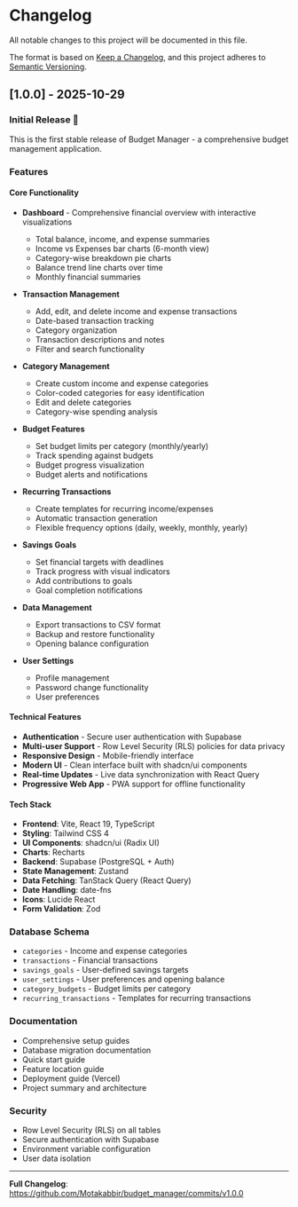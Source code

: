 # Changelog

All notable changes to this project will be documented in this file.

The format is based on [Keep a Changelog](https://keepachangelog.com/en/1.0.0/),
and this project adheres to [Semantic Versioning](https://semver.org/spec/v2.0.0.html).

## [1.0.0] - 2025-10-29

### Initial Release 🎉

This is the first stable release of Budget Manager - a comprehensive budget management application.

### Features

#### Core Functionality
- **Dashboard** - Comprehensive financial overview with interactive visualizations
  - Total balance, income, and expense summaries
  - Income vs Expenses bar charts (6-month view)
  - Category-wise breakdown pie charts
  - Balance trend line charts over time
  - Monthly financial summaries

- **Transaction Management**
  - Add, edit, and delete income and expense transactions
  - Date-based transaction tracking
  - Category organization
  - Transaction descriptions and notes
  - Filter and search functionality

- **Category Management**
  - Create custom income and expense categories
  - Color-coded categories for easy identification
  - Edit and delete categories
  - Category-wise spending analysis

- **Budget Features**
  - Set budget limits per category (monthly/yearly)
  - Track spending against budgets
  - Budget progress visualization
  - Budget alerts and notifications

- **Recurring Transactions**
  - Create templates for recurring income/expenses
  - Automatic transaction generation
  - Flexible frequency options (daily, weekly, monthly, yearly)

- **Savings Goals**
  - Set financial targets with deadlines
  - Track progress with visual indicators
  - Add contributions to goals
  - Goal completion notifications

- **Data Management**
  - Export transactions to CSV format
  - Backup and restore functionality
  - Opening balance configuration

- **User Settings**
  - Profile management
  - Password change functionality
  - User preferences

#### Technical Features
- **Authentication** - Secure user authentication with Supabase
- **Multi-user Support** - Row Level Security (RLS) policies for data privacy
- **Responsive Design** - Mobile-friendly interface
- **Modern UI** - Clean interface built with shadcn/ui components
- **Real-time Updates** - Live data synchronization with React Query
- **Progressive Web App** - PWA support for offline functionality

#### Tech Stack
- **Frontend**: Vite, React 19, TypeScript
- **Styling**: Tailwind CSS 4
- **UI Components**: shadcn/ui (Radix UI)
- **Charts**: Recharts
- **Backend**: Supabase (PostgreSQL + Auth)
- **State Management**: Zustand
- **Data Fetching**: TanStack Query (React Query)
- **Date Handling**: date-fns
- **Icons**: Lucide React
- **Form Validation**: Zod

### Database Schema
- `categories` - Income and expense categories
- `transactions` - Financial transactions
- `savings_goals` - User-defined savings targets
- `user_settings` - User preferences and opening balance
- `category_budgets` - Budget limits per category
- `recurring_transactions` - Templates for recurring transactions

### Documentation
- Comprehensive setup guides
- Database migration documentation
- Quick start guide
- Feature location guide
- Deployment guide (Vercel)
- Project summary and architecture

### Security
- Row Level Security (RLS) on all tables
- Secure authentication with Supabase
- Environment variable configuration
- User data isolation

---

**Full Changelog**: https://github.com/Motakabbir/budget_manager/commits/v1.0.0
